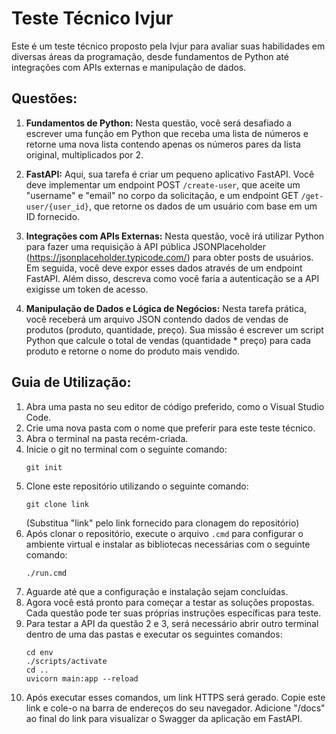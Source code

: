 # Teste Técnico Ivjur

Este é um teste técnico proposto pela Ivjur para avaliar suas habilidades em diversas áreas da programação, desde fundamentos de Python até integrações com APIs externas e manipulação de dados.

## Questões:

1. **Fundamentos de Python:** Nesta questão, você será desafiado a escrever uma função em Python que receba uma lista de números e retorne uma nova lista contendo apenas os números pares da lista original, multiplicados por 2.

2. **FastAPI:** Aqui, sua tarefa é criar um pequeno aplicativo FastAPI. Você deve implementar um endpoint POST `/create-user`, que aceite um "username" e "email" no corpo da solicitação, e um endpoint GET `/get-user/{user_id}`, que retorne os dados de um usuário com base em um ID fornecido.

3. **Integrações com APIs Externas:** Nesta questão, você irá utilizar Python para fazer uma requisição à API pública JSONPlaceholder (https://jsonplaceholder.typicode.com/) para obter posts de usuários. Em seguida, você deve expor esses dados através de um endpoint FastAPI. Além disso, descreva como você faria a autenticação se a API exigisse um token de acesso.

4. **Manipulação de Dados e Lógica de Negócios:** Nesta tarefa prática, você receberá um arquivo JSON contendo dados de vendas de produtos (produto, quantidade, preço). Sua missão é escrever um script Python que calcule o total de vendas (quantidade * preço) para cada produto e retorne o nome do produto mais vendido.

## Guia de Utilização:

1. Abra uma pasta no seu editor de código preferido, como o Visual Studio Code.
2. Crie uma nova pasta com o nome que preferir para este teste técnico.
3. Abra o terminal na pasta recém-criada.
4. Inicie o git no terminal com o seguinte comando:
   ```
   git init
   ```
5. Clone este repositório utilizando o seguinte comando:
   ```
   git clone link
   ```
   (Substitua "link" pelo link fornecido para clonagem do repositório)
6. Após clonar o repositório, execute o arquivo `.cmd` para configurar o ambiente virtual e instalar as bibliotecas necessárias com o seguinte comando:
   ```
   ./run.cmd
   ```
7. Aguarde até que a configuração e instalação sejam concluídas.
8. Agora você está pronto para começar a testar as soluções propostas. Cada questão pode ter suas próprias instruções específicas para teste.
9. Para testar a API da questão 2 e 3, será necessário abrir outro terminal dentro de uma das pastas e executar os seguintes comandos:
   ```
   cd env
   ./scripts/activate
   cd ..
   uvicorn main:app --reload
   ```
10. Após executar esses comandos, um link HTTPS será gerado. Copie este link e cole-o na barra de endereços do seu navegador. Adicione "/docs" ao final do link para visualizar o Swagger da aplicação em FastAPI.

